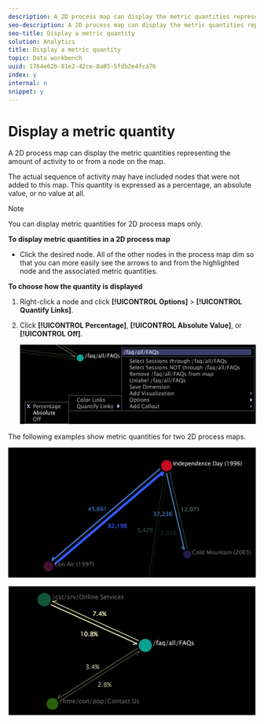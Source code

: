 ```yaml
---
description: A 2D process map can display the metric quantities representing the amount of activity to or from a node on the map.
seo-description: A 2D process map can display the metric quantities representing the amount of activity to or from a node on the map.
seo-title: Display a metric quantity
solution: Analytics
title: Display a metric quantity
topic: Data workbench
uuid: 1764e62b-81e2-42ce-8a85-5fdb2e4fca76
index: y
internal: n
snippet: y
---
```


# Display a metric quantity

A 2D process map can display the metric quantities representing the amount of activity to or from a node on the map.

The actual sequence of activity may have included nodes that were not added to this map. This quantity is expressed as a percentage, an absolute value, or no value at all.

>[!NOTE]
>
>You can display metric quantities for 2D process maps only.

**To display metric quantities in a 2D process map**

* Click the desired node. All of the other nodes in the process map dim so that you can more easily see the arrows to and from the highlighted node and the associated metric quantities.

**To choose how the quantity is displayed**

1. Right-click a node and click **[!UICONTROL Options]** > **[!UICONTROL Quantify Links]**. 
1. Click **[!UICONTROL Percentage]**, **[!UICONTROL Absolute Value]**, or **[!UICONTROL Off]**.

   ![](assets/mnu_2DProcessMap_quantifyLinks.png)

The following examples show metric quantities for two 2D process maps.

![](assets/vis_2DProcessMap_DisplayMetricQuantities_Movies.png)

![](assets/client-met.png)

